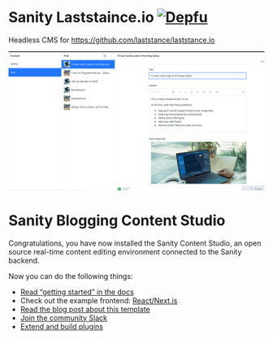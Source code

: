 # Sanity Laststaince.io [![Depfu](https://badges.depfu.com/badges/f59847ceede44254cfbee94eb218cf6f/overview.svg)](https://depfu.com/github/laststance/sanity-laststance.io?project_id=17017)

Headless CMS for https://github.com/laststance/laststance.io


<img src="https://raw.githubusercontent.com/laststance/sanity-laststance.io/master/img.png" alt="Top Image" />

# Sanity Blogging Content Studio

Congratulations, you have now installed the Sanity Content Studio, an open source real-time content editing environment connected to the Sanity backend.

Now you can do the following things:

- [Read “getting started” in the docs](https://www.sanity.io/docs/introduction/getting-started?utm_source=readme)
- Check out the example frontend: [React/Next.js](https://github.com/sanity-io/tutorial-sanity-blog-react-next)
- [Read the blog post about this template](https://www.sanity.io/blog/build-your-own-blog-with-sanity-and-next-js?utm_source=readme)
- [Join the community Slack](https://slack.sanity.io/?utm_source=readme)
- [Extend and build plugins](https://www.sanity.io/docs/content-studio/extending?utm_source=readme)
